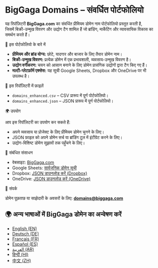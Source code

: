 # BigGaga Domains – संवर्धित पोर्टफोलियो

यह रिपॉज़िटरी **BigGaga.com** का संवर्धित प्रीमियम डोमेन नाम पोर्टफोलियो प्रस्तुत करती है,  
जिसमें बिक्री-उन्मुख विवरण और उद्योग टैग शामिल हैं जो ब्रांडिंग, मार्केटिंग और व्यावसायिक विकास का समर्थन करते हैं।  

📌 इस पोर्टफोलियो के बारे में

- **प्रीमियम और ब्रांड योग्य:** छोटे, यादगार और बाजार के लिए तैयार डोमेन नाम।  
- **बिक्री-उन्मुख विवरण:** प्रत्येक डोमेन में एक प्रभावशाली, व्यवसाय-उन्मुख विवरण है।  
- **उद्योग वर्गीकरण:** चयन को आसान बनाने के लिए डोमेन प्रासंगिक उद्योगों द्वारा टैग किए गए हैं।  
- **मल्टी-प्लेटफ़ॉर्म एक्सेस:** यह सूची Google Sheets, Dropbox और OneDrive पर भी उपलब्ध है।  

📂 इस रिपॉज़िटरी में फ़ाइलें

- `domains_enhanced.csv` – CSV प्रारूप में पूर्ण पोर्टफोलियो।  
- `domains_enhanced.json` – JSON प्रारूप में पूर्ण पोर्टफोलियो।  

🌍 उपयोग

आप इस रिपॉज़िटरी का उपयोग कर सकते हैं:  

- अपने व्यवसाय या प्रोजेक्ट के लिए प्रीमियम डोमेन चुनने के लिए।  
- JSON फ़ाइल को अपने डोमेन सर्च या ब्रांडिंग टूल में इंटीग्रेट करने के लिए।  
- उद्योग-विशिष्ट डोमेन सुझावों तक पहुँचने के लिए।  

🔗 संबंधित संसाधन

- वेबसाइट: [BigGaga.com](https://biggaga.com)  
- Google Sheets: [सार्वजनिक डोमेन सूची](https://docs.google.com/spreadsheets/d/1UQU729cPbizfRyK6z-CQlxRp8N2tsarZOEqTbTGjCFE/edit?usp=sharing)  
- Dropbox: [JSON डाउनलोड करें (Dropbox)](https://www.dropbox.com/scl/fi/yijq86vv5l86apb037wmv/domains_hi.json?rlkey=v6h4nizhclzt1kofa86jkrdlv&st=i6bgutdz&dl=0)  
- OneDrive: [JSON डाउनलोड करें (OneDrive)](https://1drv.ms/u/c/c6c0dcda53e2941a/Ec1awOQMWBNMt2Ui8mkuRM0BRzB-iaeXyjcvbTYFgrVLhQ?download=1)  

📧 संपर्क

डोमेन पूछताछ या साझेदारी के अवसरों के लिए: **domains@biggaga.com**

## 🌍 अन्य भाषाओं में BigGaga डोमेन का अन्वेषण करें

- [English (EN)](https://github.com/BigGagaCom/biggaga-domains-en)
- [Deutsch (DE)](https://github.com/BigGagaCom/biggaga-domains-de)
- [Français (FR)](https://github.com/BigGagaCom/biggaga-domains-fr)
- [Español (ES)](https://github.com/BigGagaCom/biggaga-domains-es)
- [العربية (AR)](https://github.com/BigGagaCom/biggaga-domains-ar)
- [हिन्दी (HI)](https://github.com/BigGagaCom/biggaga-domains-hi)
- [中文 (ZH)](https://github.com/BigGagaCom/biggaga-domains-zh)

